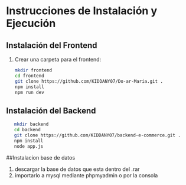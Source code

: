 # Instrucciones de Instalación y Ejecución

## Instalación del Frontend

1. Crear una carpeta para el frontend:
   ```bash
   mkdir frontend
   cd frontend
   git clone https://github.com/KIDDANY07/Do-ar-Maria.git .
   npm install
   npm run dev

   ```
## Instalación del Backend
  ```bash
     mkdir backend
     cd backend
     git clone https://github.com/KIDDANY07/backend-e-commerce.git .
     npm install
     node app.js
  ```
##Instalacion base de datos
  1. descargar la base de datos que esta dentro del .rar
  2. importarlo a mysql mediante phpmyadmin o por la consola

